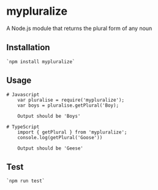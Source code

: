 # mypluralize
A Node.js module that returns the plural form of any noun

## Installation 
    `npm install mypluralize`
## Usage

    # Javascript
        var pluralise = require('mypluralize');
        var boys = pluralise.getPlural('Boy);

        Output should be 'Boys'

    # TypeScript
        import { getPlural } from 'mypluralize';
        console.log(getPlural('Goose'))

        Output should be 'Geese'

## Test 
    `npm run test`